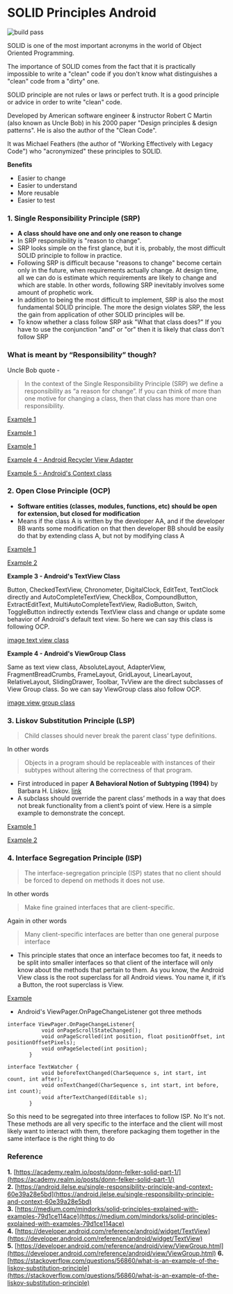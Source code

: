 # SOLID Principles Android

![build pass](https://travis-ci.org/brije111/SOLIDPrinciplesAndroid.svg?branch=master)


SOLID is one of the most important acronyms in the world of Object Oriented Programming.

The importance of SOLID comes from the fact that it is practically impossible to write a &quot;clean&quot; code if you don&#39;t know what distinguishes a &quot;clean&quot; code from a &quot;dirty&quot; one.

SOLID principle are not rules or laws or perfect truth. It is a good principle or advice in order to write &quot;clean&quot; code.

Developed by American software engineer &amp; instructor Robert C Martin (also known as Uncle Bob) in his 2000 paper &quot;Design principles &amp; design patterns&quot;. He is also the author of the &quot;Clean Code&quot;.

It was Michael Feathers (the author of &quot;Working Effectively with Legacy Code&quot;) who &quot;acronymized&quot; these principles to SOLID.

**Benefits**

- Easier to change
- Easier to understand
- More reusable
- Easier to test

### 1. Single Responsibility Principle (SRP)

- **A class should have one and only one reason to change**
- In SRP responsibility is &quot;reason to change&quot;.
- SRP looks simple on the first glance, but it is, probably, the most difficult SOLID principle to follow in practice.
- Following SRP is difficult because &quot;reasons to change&quot; become certain only in the future, when requirements actually change. At design time, all we can do is estimate which requirements are likely to change and which are stable. In other words, following SRP inevitably involves some amount of prophetic work.
- In addition to being the most difficult to implement, SRP is also the most fundamental SOLID principle. The more the design violates SRP, the less the gain from application of other SOLID principles will be.
- To know whether a class follow SRP ask &quot;What that class does?&quot; If you have to use the conjunction &quot;and&quot; or &quot;or&quot; then it is likely that class don&#39;t follow SRP

### What is meant by “Responsibility” though?
Uncle Bob quote - 
> In the context of the Single Responsibility Principle (SRP) we define a responsibility as “a reason for change”. If you can think of more than one motive for changing a class, then that class has more than one responsibility.

[Example 1](app/src/main/java/com/example/solidprinciplesandroid/srp/Employee.java)

[Example 1](app/src/main/java/com/example/solidprinciplesandroid/srp/ProductRepo.java)

[Example 1](app/src/main/java/com/example/solidprinciplesandroid/srp/Modem.java)

[Example 4 - Android Recycler View Adapter](app/src/main/java/com/example/solidprinciplesandroid/srp/RecyclerViewAdapter.java)

[Example 5 - Android's Context class](app/src/main/java/com/example/solidprinciplesandroid/lsp/TimeOfDayGreeting.java)

### 2. Open Close Principle (OCP)

- **Software entities (classes, modules, functions, etc) should be open for extension, but closed for modification**
- Means if the class A is written by the developer AA, and if the developer BB wants some modification on that then developer BB should be easily do that by extending class A, but not by modifying class A

[Example 1](app/src/main/java/com/example/solidprinciplesandroid/lsp/TimeOfDayGreeting.java)

[Example 2](app/src/main/java/com/example/solidprinciplesandroid/lsp/AreaManager.java)

**Example 3 - Android's TextView Class**

Button, CheckedTextView, Chronometer, DigitalClock, EditText, TextClock directly
and AutoCompleteTextView, CheckBox, CompoundButton, ExtractEditText, MultiAutoCompleteTextView, RadioButton, Switch, ToggleButton indirectly extends
TextView class and change or update some behavior of Android's default text view.
So here we can say this class is following OCP.

[image text view class](image/text_view_class.PNG)

**Example 4 - Android's ViewGroup Class**

Same as text view class, AbsoluteLayout, AdapterView<T extends Adapter>, FragmentBreadCrumbs, FrameLayout, GridLayout, LinearLayout, RelativeLayout, SlidingDrawer, Toolbar, TvView are the direct subclasses of View Group class. So we can say ViewGroup class also follow OCP.

[image view group class](image/view_group_class.PNG)

### 3. Liskov Substitution Principle (LSP)

>Child classes should never break the parent class’ type definitions.  

In other words

>Objects in a program should be replaceable with instances of their subtypes without altering the correctness of that program.

- First introduced in paper **A Behavioral Notion of Subtyping (1994)** by Barbara H. Liskov. [link](http://citeseerx.ist.psu.edu/viewdoc/summary?doi=10.1.1.39.1223)
- A subclass should override the parent class’ methods in a way that does not break functionality from a client’s point of view. Here is a simple example to demonstrate the concept.  

[Example 1](app/src/main/java/com/example/solidprinciplesandroid/lsp/LSP.java)

[Example 2](app/src/main/java/com/example/solidprinciplesandroid/lsp/AndroidExample.java)
 
### 4. Interface Segregation Principle (ISP)
 
 >The interface-segregation principle (ISP) states that no client should be forced to depend on methods it does not use.
 
 In other words
 
 > Make fine grained interfaces that are client-specific.
 
 Again in other words
 
 >Many client-specific interfaces are better than one general purpose interface
 
 - This principle states that once an interface becomes too fat, it needs to be split into smaller interfaces so that client of the interface will only know about the methods that pertain to them. As you know, the Android View class is the root superclass for all Android views. You name it, if it’s a Button, the root superclass is View.
 
 [Example](app/src/main/java/com/example/solidprinciplesandroid/isp/ISP.java)
 
 - Android's ViewPager.OnPageChangeListener got three methods
 ```
 interface ViewPager.OnPageChangeListener{
            void onPageScrollStateChanged();
            void onPageScrolled(int position, float positionOffset, int positionOffsetPixels);
            void onPageSelected(int position);
        }
 ```
 ```
 interface TextWatcher {
            void beforeTextChanged(CharSequence s, int start, int count, int after);
            void onTextChanged(CharSequence s, int start, int before, int count);
            void afterTextChanged(Editable s);
        }
 ```
 So this need to be segregated into three interfaces to follow ISP. No It's not. These methods are all very specific to the interface and the client will most likely want to interact with them, therefore packaging them together in the same interface is the right thing to do
 
 
### Reference
 
 **1.** [https://academy.realm.io/posts/donn-felker-solid-part-1/](https://academy.realm.io/posts/donn-felker-solid-part-1/)  
 **2.** [https://android.jlelse.eu/single-responsibility-principle-and-context-60e39a28e5bd](https://android.jlelse.eu/single-responsibility-principle-and-context-60e39a28e5bd)  
 **3.** [https://medium.com/mindorks/solid-principles-explained-with-examples-79d1ce114ace](https://medium.com/mindorks/solid-principles-explained-with-examples-79d1ce114ace)  
 **4.** [https://developer.android.com/reference/android/widget/TextView](https://developer.android.com/reference/android/widget/TextView)  
 **5.** [https://developer.android.com/reference/android/view/ViewGroup.html](https://developer.android.com/reference/android/view/ViewGroup.html)
 **6.** [https://stackoverflow.com/questions/56860/what-is-an-example-of-the-liskov-substitution-principle](https://stackoverflow.com/questions/56860/what-is-an-example-of-the-liskov-substitution-principle)
